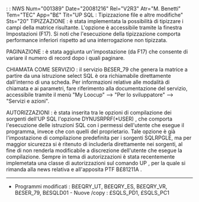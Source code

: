 :  : NWS Num="001389" Date="20081216" Rel="V2R3" Atr="M. Benetti" Tem="TEC" App="B£" Tit="UP SQL :  Tipizzazione file e altre modifiche" Sts="20"
TIPIZZAZIONE :  è stata implementata la possibilità di tipizzare i campi della matrice risultante.
L'opzione è accessibile tramite la finestra Impostazioni (F17).
Si noti che l'esecuzione della tipizzazione comporta performance inferiori rispetto ad una interrogazione non tipizzata.

PAGINAZIONE :  è stata aggiunta un'impostazione (da F17) che consente di variare il numero di record
dopo i quali paginare.

CHIAMATA COME SERVIZIO :  il servizio B£SER_79 che genera la matrice a partire da una istruzione select SQL è ora richiamabile direttamente dall'interno di una scheda. Per informazioni relative alle modalità di chiamata e ai parametri, fare riferimento alla documentazione del servizio, accessibile tramite il menù "My Loocup" --> "Per lo sviluppatore" --> "Servizi e azioni".

AUTORIZZAZIONI :  è stata inserita tra le opzioni di compilazione dei sorgenti dell'UP SQL l'opzione
DYNUSRPRF(\*USER) , che comporta l'esecuzione delle istruzioni SQL con i permessi dell'utente che esegue il programma, invece che con quelli del proprietario. Tale opzione è già l'impostazione di compilazione predefinita per i sorgenti SQLRPGLE, ma per maggior sicurezza si è ritenuto di includerla direttamente nei sorgenti, al fine di non renderla modificabile a discrezione dell'utente
che esegue la compilazione. Sempre in tema di autorizzazioni è stata recentemente implemetata una classe di autorizzazioni sul comando UP , per la quale si rimanda alla news relativa e all'apposita
PTF B£81211A .

---
-  Programmi modificati :  B£EQRY_UT, B£EQRY_ES, B£EQRY_VR, B£SER_79, B£SQLD01 -  Nuove /copy :  £SQLS_PD1, £SQLS_PC1
